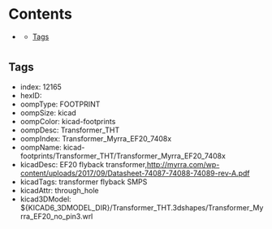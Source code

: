



Contents
========

* [](#)
	* [Tags](#tags)

# 

## Tags

- index: 12165
- hexID: 
- oompType: FOOTPRINT
- oompSize: kicad
- oompColor: kicad-footprints
- oompDesc: Transformer_THT
- oompIndex: Transformer_Myrra_EF20_7408x
- oompName: kicad-footprints/Transformer_THT/Transformer_Myrra_EF20_7408x
- kicadDesc: EF20 flyback transformer,http://myrra.com/wp-content/uploads/2017/09/Datasheet-74087-74088-74089-rev-A.pdf
- kicadTags: transformer flyback SMPS
- kicadAttr: through_hole
- kicad3DModel: ${KICAD6_3DMODEL_DIR}/Transformer_THT.3dshapes/Transformer_Myrra_EF20_no_pin3.wrl
